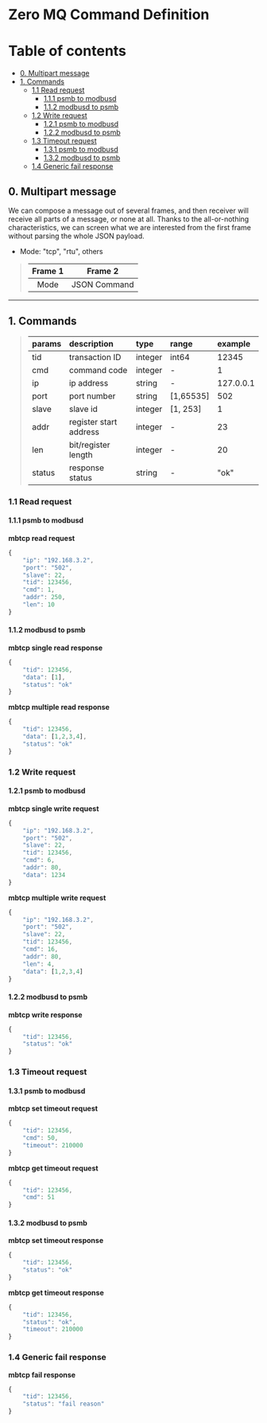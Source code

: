 # Zero MQ Command Definition

# Table of contents

<!-- TOC depthFrom:2 depthTo:2 insertAnchor:false orderedList:false updateOnSave:true withLinks:true -->

- [0. Multipart message](#0-multipart-message)
- [1. Commands](#1-commands)
	- [1.1 Read request](#11-read-request)
		- [1.1.1 psmb to modbusd](#111-psmb-to-modbusd)
		- [1.1.2 modbusd to psmb](#112-modbusd-to-psmb)
	- [1.2 Write request](#12-write-request)
		- [1.2.1 psmb to modbusd](#121-psmb-to-modbusd)
		- [1.2.2 modbusd to psmb](#122-modbusd-to-psmb)
	- [1.3 Timeout request](#13-timeout-request)
		- [1.3.1 psmb to modbusd](#131-psmb-to-modbusd)
		- [1.3.2 modbusd to psmb](#132-modbusd-to-psmb)
	- [1.4 Generic fail response](#14-generic-fail-response)

<!-- /TOC -->

## 0. Multipart message

We can compose a message out of several frames, and then receiver will receive all parts of a message, or none at all.
Thanks to the all-or-nothing characteristics, we can screen what we are interested from the first frame without parsing the whole JSON payload. 
- Mode: "tcp", "rtu", others

>| Frame 1     |  Frame 2      |
>|:-----------:|:-------------:|
>| Mode        |  JSON Command |

---

## 1. Commands

>| params   | description            | type          | range     | example           |
>|:---------|:-----------------------|:--------------|:----------|:------------------|
>| tid      | transaction ID         | integer       | int64     | 12345             |
>| cmd      | command code           | integer       | -         | 1                 |
>| ip       | ip address             | string        | -         | 127.0.0.1         |
>| port     | port number            | string        | [1,65535] | 502               |
>| slave    | slave id               | integer       | [1, 253]  | 1                 |
>| addr     | register start address | integer       | -         | 23                |
>| len      | bit/register length    | integer       | -         | 20                |
>| status   | response status        | string        | -         | "ok"              |

### 1.1 Read request

#### 1.1.1 psmb to modbusd
**mbtcp read request**
```javascript
{
	"ip": "192.168.3.2",
	"port": "502",
	"slave": 22,
	"tid": 123456,
	"cmd": 1,
	"addr": 250,
	"len": 10
}
```

#### 1.1.2 modbusd to psmb
**mbtcp single read response**
```javascript
{
	"tid": 123456,
	"data": [1],
	"status": "ok"
}
```

**mbtcp multiple read response**
```javascript
{
	"tid": 123456,
	"data": [1,2,3,4],
	"status": "ok"
}
```

### 1.2 Write request

#### 1.2.1 psmb to modbusd
**mbtcp single write request**
```javascript
{
	"ip": "192.168.3.2",
	"port": "502",
	"slave": 22,
	"tid": 123456,
	"cmd": 6,
	"addr": 80,
	"data": 1234
}
```

**mbtcp multiple write request**
```javascript
{
	"ip": "192.168.3.2",
	"port": "502",
	"slave": 22,
	"tid": 123456,
	"cmd": 16,
	"addr": 80,
	"len": 4,
	"data": [1,2,3,4]
}
```
#### 1.2.2 modbusd to psmb

**mbtcp write response**
```javascript
{
	"tid": 123456,
	"status": "ok"
}
```

### 1.3 Timeout request

#### 1.3.1 psmb to modbusd

**mbtcp set timeout request**
```javascript
{
	"tid": 123456,
	"cmd": 50,
	"timeout": 210000
}
```

**mbtcp get timeout request**
```javascript
{
	"tid": 123456,
	"cmd": 51
}
```

#### 1.3.2 modbusd to psmb

**mbtcp set timeout response**
```javascript
{
	"tid": 123456,
	"status": "ok"
}
```

**mbtcp get timeout response**
```javascript
{
	"tid": 123456,
	"status": "ok",
	"timeout": 210000
}
```
### 1.4 Generic fail response

**mbtcp fail response**
```javascript
{
	"tid": 123456,
	"status": "fail reason"
}
```